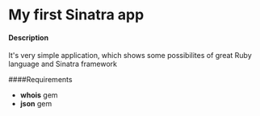 # My first Sinatra app
#### Description
It's very simple application, which shows some possibilites of great Ruby language and Sinatra framework

####Requirements

* **whois** gem
* **json** gem
